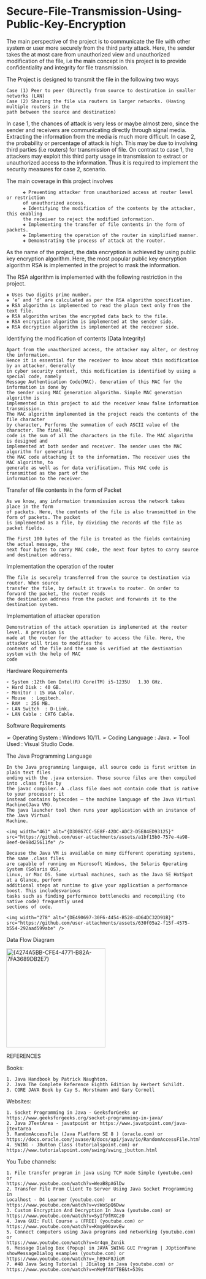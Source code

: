 # Secure-File-Transmission-Using-Public-Key-Encryption
The main perspective of the project is to communicate the file with other system or user  more securely from the third party attack. Here, the sender takes the at most care from unauthorized view and unauthorized modification of the file, i.e the main concept in this project 
is to provide confidentiality and integrity for file transmission.

 The Project is designed to transmit the file in the following two ways 
 
	Case (1) Peer to peer (Directly from source to destination in smaller networks (LAN) 
	Case (2) Sharing the file via routers in larger networks. (Having multiple routers in the 
	path between the source and destination)  
	              
             
In case 1, the chances of attack is very less or maybe almost zero, since the sender and 
receivers are communicating directly through signal media. Extracting the information from 
the media is much more difficult. 
In case 2, the probability or percentage of attack is high. This may be due to involving 
third parties (i.e routers) for transmission of file. On contrast to case 1, the attackers may exploit 
this third party usage in transmission to extract or unauthorized access to the information. Thus 
it is required to implement the security measures for case 2, scenario. 

  The main coverage in this project involves 
  
          ❖ Preventing attacker from unauthorized access at router level or restriction 
          of unauthorized access. 
          ❖ Identifying the modification of the contents by the attacker, this enabling 
          the receiver to reject the modified information. 
          ❖ Implementing the transfer of file contents in the form of packets. 
          ❖ Implementing the operation of the router in simplified manner. 
          ❖ Demonstrating the process of attack at the router.

  As the name of the project, the data encryption is achieved by using public key 
encryption algorithm. Here, the most popular public key encryption algorithm RSA is 
implemented in the project to mask the information. 

The RSA algorithm is implemented with the following restriction in the project.

	❖ Uses two digits prime number. 
	❖ ‘e’ and ‘d’ are calculated as per the RSA algorithm specification. 
	❖ RSA algorithm is implemented to read the plain text only from the text file. 
	❖ RSA algorithm writes the encrypted data back to the file. 
	❖ RSA encryption algorithm is implemented at the sender side. 
	❖ RSA decryption algorithm is implemented at the receiver side. 

Identifying the modification of contents (Data Integrity) 

	Apart from the unauthorized access, the attacker may alter, or destroy the information. 
	Hence it is essential for the receiver to know about this modification by an attacker. Generally 
	in cyber security context, this modification is identified by using a special code, namely 
	Message Authentication Code(MAC). Generation of this MAC for the information is done by 
	the sender using MAC generation algorithm. Simple MAC generation algorithm is 
	implemented in this project to aid the receiver know false information transmission. 
	The MAC algorithm implemented in the project reads the contents of the file character 
	by character, Performs the summation of each ASCII value of the character. The final MAC 
	code is the sum of all the characters in the file. The MAC algorithm is designed and 
	implemented at both sender and receiver. The sender uses the MAC algorithm for generating 
	the MAC code attaching it to the information. The receiver uses the MAC algorithm, to 
	generate as well as for data verification. This MAC code is transmitted as the part of the 
	information to the receiver. 

Transfer of file contents in the form of Packet 

	As we know, any information transmission across the network takes place in the form 
	of packets. Here, the contents of the file is also transmitted in the form of packets. The packet 
	is implemented as a file, by dividing the records of the file as packet fields. 
	
	The First 100 bytes of the file is treated as the fields containing the actual message, the 
	next four bytes to carry MAC code, the next four bytes to carry source and destination address. 
 
Implementation the operation of the router 

	The file is securely transferred from the source to destination via router. When source 
	transfer the file, by default it travels to router. On order to forward the packet, the router reads 
	the destination address from the packet and forwards it to the destination system. 

Implementation of attacker operation 

	Demonstration of the attack operation is implemented at the router level. A prevision is 
	made at the router for the attacker to access the file. Here, the attacker will tries to modifies the 
	contents of the file and the same is verified at the destination system with the help of MAC 
	code 
 
Hardware Requirements 

	➢ System :12th Gen Intel(R) Core(TM) i5-1235U   1.30 GHz. 
	➢ Hard Disk : 40 GB. 
	➢ Monitor : 15 VGA Color.
	➢ Mouse  : Logitech. 
	➢ RAM  : 256 MB.
	➢ LAN Switch  : D-Link. 
	➢ LAN Cable : CAT6 Cable. 
 
Software Requirements 

➢ Operating System : Windows 10/11.
➢ Coding Language : Java. 
➢ Tool Used  : Visual Studio Code.
 
The Java Programming Language 

	In the Java programming language, all source code is first written in plain text files 
	ending with the .java extension. Those source files are then compiled into .class files by 
	the javac compiler. A .class file does not contain code that is native to your processor; it 
	instead contains bytecodes — the machine language of the Java Virtual Machine(Java VM). 
	The java launcher tool then runs your application with an instance of the Java Virtual 
	Machine.
 
 	<img width="461" alt="{D30867CC-5E8F-42DC-ADC2-D5E84ED93125}" src="https://github.com/user-attachments/assets/a1bf15b0-757e-4a98-8eef-0e98d25611fe" />

  	Because the Java VM is available on many different operating systems, the same .class files 
	are capable of running on Microsoft Windows, the Solaris Operating System (Solaris OS), 
	Linux, or Mac OS. Some virtual machines, such as the Java SE HotSpot at a Glance, perform 
	additional steps at runtime to give your application a performance boost. This includesvarious 
	tasks such as finding performance bottlenecks and recompiling (to native code) frequently used 
	sections of code. 

 	<img width="278" alt="{DE490697-30F6-4454-B528-4D64DC32D91B}" src="https://github.com/user-attachments/assets/630f05a2-f15f-4575-b554-292aad599abe" />
  Data Flow Diagram 

  <img width="258" alt="{4274A5BB-CFE4-4771-B82A-7FA3689DB2E7}" src="https://github.com/user-attachments/assets/c23e6c19-7c51-4d19-b728-b1c22e148471" />


REFERENCES

Books:

	1. Java Handbook by Patrick Naughton. 
	2. Java The Complete Reference Eighth Edition by Herbert Schildt. 
	3. CORE JAVA Book by Cay S. Horstmann and Gary Cornell 
 
Websites: 

	1. Socket Programming in Java - GeeksforGeeks or 
	https://www.geeksforgeeks.org/socket-programming-in-java/ 
	2. Java JTextArea - javatpoint or https://www.javatpoint.com/java-jtextarea 
	3. RandomAccessFile (Java Platform SE 8 ) (oracle.com) or 
	https://docs.oracle.com/javase/8/docs/api/java/io/RandomAccessFile.html 
	4. SWING - JButton Class (tutorialspoint.com) or 
	https://www.tutorialspoint.com/swing/swing_jbutton.html
 
You Tube channels: 

	1. File transfer program in java using TCP made Simple (youtube.com) or 
	https://www.youtube.com/watch?v=WeaB8pAGlDw 
	2. Transfer File From Client To Server Using Java Socket Programming in 
	Localhost - D4 Learner (youtube.com)  or 
	https://www.youtube.com/watch?v=vsWoSpQ6Dww 
	3. Custom Encryption And Decryption In Java (youtube.com) or 
	https://www.youtube.com/watch?v=SyIf9fMXCz0 
	4. Java GUI: Full Course ☕ (FREE) (youtube.com) or 
	https://www.youtube.com/watch?v=Kmgo00avvEw 
	5. Connect computers using Java programs and networking (youtube.com) or 
	https://www.youtube.com/watch?v=4r4qm_Zxnik 
	6. Message Dialog Box (Popup) in JAVA SWING GUI Program | JOptionPane 
	showMessageDialog examples (youtube.com) or 
	https://www.youtube.com/watch?v=_hB94F8JioM 
	7. #48 Java Swing Tutorial | JDialog in Java (youtube.com) or 
	https://www.youtube.com/watch?v=nMe9fAUfTBE&t=539s

 

